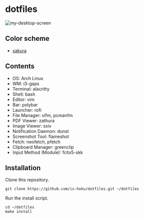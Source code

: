 # dotfiles
![my-desktop-screen](https://user-images.githubusercontent.com/52068717/203508722-0ec39a4d-eb06-4d67-9478-c55369a5ccd8.png)
## Color scheme

- [sakura](https://github.com/sakura-theme)

## Contents
- OS: Arch Linux
- WM: i3-gaps
- Terminal: alacritty
- Shell: bash
- Editor: vim
- Bar: polybar
- Launcher: rofi
- File Manager: vifm, pcmanfm
- PDF Viewer: zathura
- Image Viewer: sxiv
- Notification Daemon: dunst
- Screenshot Tool: flameshot
- Fetch: neofetch, pfetch
- Clipboard Manager: greenclip
- Input Method (Module): fcitx5-skk

## Installation

Clone this repository.  
```
git clone https://github.com/is-hoku/dotfiles.git ~/dotfiles
```
Run the install script.  
```
cd ~/dotfiles
make install
```
